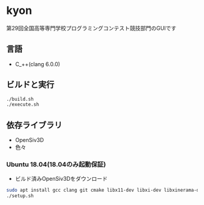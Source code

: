 # kyon

第29回全国高等専門学校プログラミングコンテスト競技部門のGUIです

## 言語

- C_++(clang 6.0.0)

## ビルドと実行

```sh
./build.sh
./execute.sh
```

## 依存ライブラリ

- OpenSiv3D
- 色々

### Ubuntu 18.04(18.04のみ起動保証)

- ビルド済みOpenSiv3Dをダウンロード
```sh
sudo apt install gcc clang git cmake libx11-dev libxi-dev libxinerama-dev libxcursor-dev libxrandr-dev libjpeg-dev libpng-dev libgl1-mesa-dev libglu1-mesa-dev libglib2.0-dev libfreetype6-dev libturbojpeg-dev libopenal-dev libfontconfig-dev libudev-dev libboost-dev libboost-all-dev libglew-dev libbox2d-dev libgif-dev libopencv-dev
./setup.sh
```
